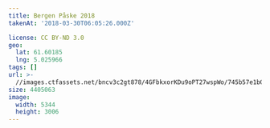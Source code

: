 ```yaml
---
title: Bergen Påske 2018
takenAt: '2018-03-30T06:05:26.000Z'

license: CC BY-ND 3.0
geo:
  lat: 61.60185
  lng: 5.025966
tags: []
url: >-
  //images.ctfassets.net/bncv3c2gt878/4GFbkxorKDu9oPT27wspWo/745b57e1b057c971d12ddc8c9912ffc9/bergen-pske-2018_27305039158_o
size: 4405063
image:
  width: 5344
  height: 3006
---
```

